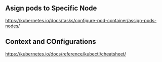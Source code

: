 ## Asign pods to Specific Node

https://kubernetes.io/docs/tasks/configure-pod-container/assign-pods-nodes/

## Context and COnfigurations

https://kubernetes.io/docs/reference/kubectl/cheatsheet/